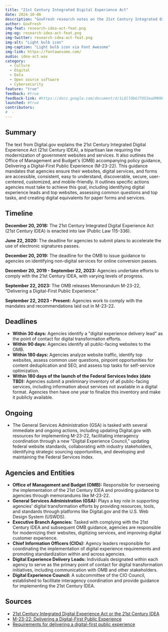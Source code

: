 ```yaml
---
title: "21st Century Integrated Digital Experience Act"
date: 2024-10-06
description: "GovFresh research notes on the 21st Century Integrated Digital Experience Act."
author: GovFresh
img-feat: research-idea-act-feat.png
img-og: research-idea-act-feat.png
img-twitter: research-idea-act-feat.png
img-alt: "Light bulb icon"
img-caption: "Light bulb icon via Font Awesome"
img-link: https://fontawesome.com/
audio: idea-act.wav
category:
  - Culture
  - Digital
  - Data
  - Open source software
  - Cybersecurity
feature: "true"
feedback: #true
feedback-link: #https://docs.google.com/document/d/1LQllOb6JTOS3eaOMH9OBAiXC8oZsookxFKqmWHHkh3o/edit?usp=sharing
launched: #true
contributors:
#  - 
---
```


## Summary

The text from Digital.gov explains the 21st Century Integrated Digital Experience Act (21st Century IDEA), a bipartisan law requiring the modernization of government websites and services. It also outlines the Office of Management and Budget's (OMB) accompanying policy guidance, Delivering a Digital-First Public Experience (M-23-22). This guidance mandates that agencies ensure their websites, digital services, and forms are accessible, consistent, easy to understand, discoverable, secure, user-centered, customized, and mobile-friendly. It outlines specific actions agencies must take to achieve this goal, including identifying digital experience leads and top websites, assessing common questions and top tasks, and creating digital equivalents for paper forms and services.

## Timeline

**December 20, 2018:** The 21st Century Integrated Digital Experience Act (21st Century IDEA) is enacted into law (Public Law 115-336).

**June 22, 2020:** The deadline for agencies to submit plans to accelerate the use of electronic signatures passes.

**December 20, 2019:** The deadline for the OMB to issue guidance to agencies on identifying non-digital services for online conversion passes.

**December 20, 2019 - September 22, 2023:** Agencies undertake efforts to comply with the 21st Century IDEA, with varying levels of progress.

**September 22, 2023:** The OMB releases Memorandum M-23-22, "Delivering a Digital-First Public Experience."

**September 22, 2023 - Present:** Agencies work to comply with the mandates and recommendations laid out in M-23-22.

## Deadlines

* **Within 30 days:** Agencies identify a "digital experience delivery lead" as the point of contact for digital transformation efforts.
* **Within 90 days:** Agencies identify all public-facing websites to the OMB.
* **Within 180 days:** Agencies analyze website traffic, identify top websites, assess common user questions, pinpoint opportunities for content deduplication and SEO, and assess top tasks for self-service optimization.
* **Within 180 days of the launch of the Federal Services Index (date TBD):** Agencies submit a preliminary inventory of all public-facing services, including information about services not available in a digital format. Agencies then have one year to finalize this inventory and make it publicly available.

## Ongoing

* The General Services Administration (GSA) is tasked with several immediate and ongoing actions, including updating Digital.gov with resources for implementing M-23-22, facilitating interagency coordination through a new "Digital Experience Council," updating federal website standards, collaborating with industry stakeholders, identifying strategic sourcing opportunities, and developing and maintaining the Federal Services Index.

## Agencies and Entities

* **Office of Management and Budget (OMB):** Responsible for overseeing the implementation of the 21st Century IDEA and providing guidance to agencies through memorandums like M-23-22.
* **General Services Administration (GSA):** Plays a key role in supporting agencies' digital transformation efforts by providing resources, tools, and standards through platforms like Digital.gov and the U.S. Web Design System (USWDS).
* **Executive Branch Agencies:** Tasked with complying with the 21st Century IDEA and subsequent OMB guidance, agencies are responsible for modernizing their websites, digitizing services, and improving digital customer experience.
* **Chief Information Officers (CIOs):** Agency leaders responsible for coordinating the implementation of digital experience requirements and promoting standardization within and across agencies.
* **Digital Experience Delivery Leads:** Individuals designated within each agency to serve as the primary point of contact for digital transformation initiatives, including communication with OMB and other stakeholders.
* **Digital Experience Council:** A subcommittee of the CIO Council, established to facilitate interagency coordination and provide guidance for implementing the 21st Century IDEA.

## Sources

- [21st Century Integrated Digital Experience Act or the 21st Century IDEA](https://www.congress.gov/bill/115th-congress/house-bill/5759)
- [M-23-22: Delivering a Digital-First Public Experience](https://www.whitehouse.gov/omb/management/ofcio/delivering-a-digital-first-public-experience/)
- [Requirements for delivering a digital-first public experience](https://digital.gov/resources/delivering-digital-first-public-experience/#what-s-in-the-law)